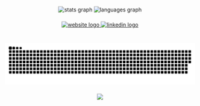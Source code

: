 ###

<div align="center">
  <img src="https://github-readme-stats.vercel.app/api?hide_title=false&hide_rank=false&show_icons=true&include_all_commits=true&count_private=true&disable_animations=false&theme=vue-dark&locale=en&hide_border=false&username=Echrem" height="150" alt="stats graph"  />
  <img src="https://github-readme-stats.vercel.app/api/top-langs?locale=en&hide_title=false&layout=compact&card_width=320&langs_count=5&theme=vue-dark&hide_border=false&username=Echrem" height="150" alt="languages graph"  />
</div>

###

<div align="center">
  <a href="https://m-emre-yalcin.vercel.app" target="_blank">
  <img src="https://img.shields.io/static/v1?message=Website&logo=gumtree&label=&color=04957b&logoColor=white&labelColor=&style=for-the-badge" height="35" alt="website logo"/>
  </a>
  <a href="https://www.linkedin.com/in/emir-ekrem-kaya/" target="_blank">
    <img src="https://img.shields.io/static/v1?message=LinkedIn&logo=linkedin&label=&color=0077B5&logoColor=white&labelColor=&style=for-the-badge" height="35" alt="linkedin logo"  />
  </a>
</div>

###

<br clear="both">

<div align="center">
  <img src="https://raw.githubusercontent.com/m-emre-yalcin/m-emre-yalcin/output/snake.svg"  />
</div>

###

<div align="center">
  <img height="200" src="https://i.imgur.com/norONJI_d.webp?maxwidth=760&fidelity=grand"  />
</div>



